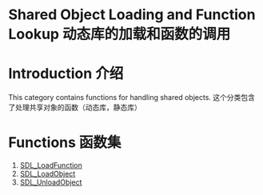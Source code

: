 # Shared Object Loading and Function Lookup 动态库的加载和函数的调用

# Introduction 介绍
This category contains functions for handling shared objects.
这个分类包含了处理共享对象的函数（动态库，静态库）

# Functions 函数集
1. [SDL_LoadFunction](../Functions/SDL_LoadFunction.md)
2. [SDL_LoadObject](../Functions/SDL_LoadObject.md)
3. [SDL_UnloadObject](../Functions/SDL_UnloadObject.md)